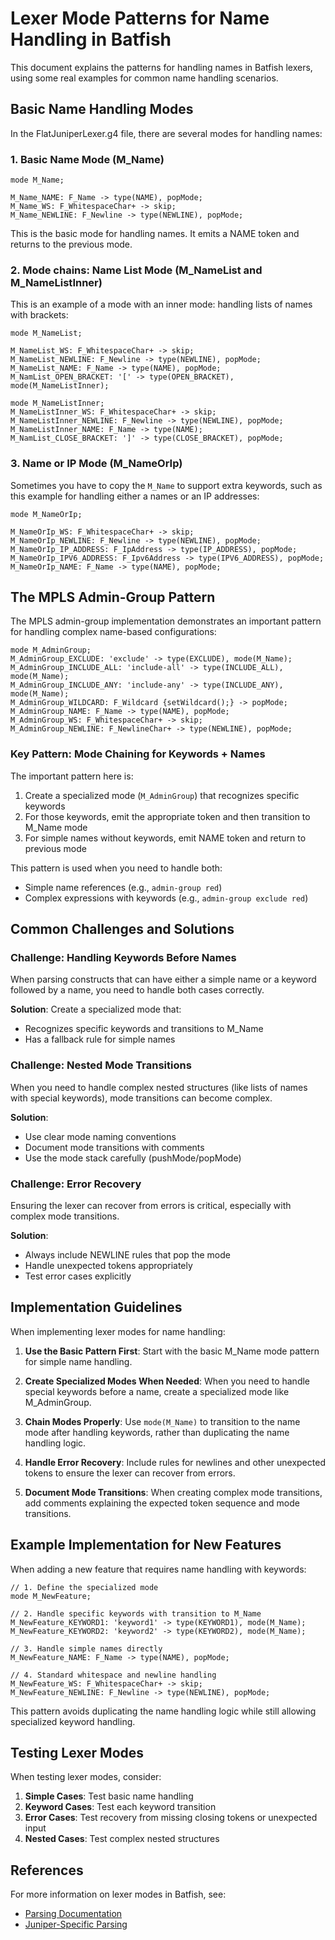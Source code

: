 # Lexer Mode Patterns for Name Handling in Batfish

This document explains the patterns for handling names in Batfish lexers, using some real examples for common name handling scenarios.

## Basic Name Handling Modes

In the FlatJuniperLexer.g4 file, there are several modes for handling names:

### 1. Basic Name Mode (M_Name)

```antlr
mode M_Name;

M_Name_NAME: F_Name -> type(NAME), popMode;
M_Name_WS: F_WhitespaceChar+ -> skip;
M_Name_NEWLINE: F_Newline -> type(NEWLINE), popMode;
```

This is the basic mode for handling names. It emits a NAME token and returns to the previous mode.

### 2. Mode chains: Name List Mode (M_NameList and M_NameListInner)

This is an example of a mode with an inner mode: handling lists of names with brackets:

```antlr
mode M_NameList;

M_NameList_WS: F_WhitespaceChar+ -> skip;
M_NameList_NEWLINE: F_Newline -> type(NEWLINE), popMode;
M_NameList_NAME: F_Name -> type(NAME), popMode;
M_NamList_OPEN_BRACKET: '[' -> type(OPEN_BRACKET), mode(M_NameListInner);

mode M_NameListInner;
M_NameListInner_WS: F_WhitespaceChar+ -> skip;
M_NameListInner_NEWLINE: F_Newline -> type(NEWLINE), popMode;
M_NameListInner_NAME: F_Name -> type(NAME);
M_NamList_CLOSE_BRACKET: ']' -> type(CLOSE_BRACKET), popMode;
```

### 3. Name or IP Mode (M_NameOrIp)

Sometimes you have to copy the `M_Name` to support extra keywords, such as this example for handling either a names or an IP addresses:

```antlr
mode M_NameOrIp;

M_NameOrIp_WS: F_WhitespaceChar+ -> skip;
M_NameOrIp_NEWLINE: F_Newline -> type(NEWLINE), popMode;
M_NameOrIp_IP_ADDRESS: F_IpAddress -> type(IP_ADDRESS), popMode;
M_NameOrIp_IPV6_ADDRESS: F_Ipv6Address -> type(IPV6_ADDRESS), popMode;
M_NameOrIp_NAME: F_Name -> type(NAME), popMode;
```

## The MPLS Admin-Group Pattern

The MPLS admin-group implementation demonstrates an important pattern for handling complex name-based configurations:

```antlr
mode M_AdminGroup;
M_AdminGroup_EXCLUDE: 'exclude' -> type(EXCLUDE), mode(M_Name);
M_AdminGroup_INCLUDE_ALL: 'include-all' -> type(INCLUDE_ALL), mode(M_Name);
M_AdminGroup_INCLUDE_ANY: 'include-any' -> type(INCLUDE_ANY), mode(M_Name);
M_AdminGroup_WILDCARD: F_Wildcard {setWildcard();} -> popMode;
M_AdminGroup_NAME: F_Name -> type(NAME), popMode;
M_AdminGroup_WS: F_WhitespaceChar+ -> skip;
M_AdminGroup_NEWLINE: F_NewlineChar+ -> type(NEWLINE), popMode;
```

### Key Pattern: Mode Chaining for Keywords + Names

The important pattern here is:

1. Create a specialized mode (`M_AdminGroup`) that recognizes specific keywords
2. For those keywords, emit the appropriate token and then transition to M_Name mode
3. For simple names without keywords, emit NAME token and return to previous mode

This pattern is used when you need to handle both:

- Simple name references (e.g., `admin-group red`)
- Complex expressions with keywords (e.g., `admin-group exclude red`)

## Common Challenges and Solutions

### Challenge: Handling Keywords Before Names

When parsing constructs that can have either a simple name or a keyword followed by a name, you need to handle both cases correctly.

**Solution**: Create a specialized mode that:

- Recognizes specific keywords and transitions to M_Name
- Has a fallback rule for simple names

### Challenge: Nested Mode Transitions

When you need to handle complex nested structures (like lists of names with special keywords), mode transitions can become complex.

**Solution**:

- Use clear mode naming conventions
- Document mode transitions with comments
- Use the mode stack carefully (pushMode/popMode)

### Challenge: Error Recovery

Ensuring the lexer can recover from errors is critical, especially with complex mode transitions.

**Solution**:

- Always include NEWLINE rules that pop the mode
- Handle unexpected tokens appropriately
- Test error cases explicitly

## Implementation Guidelines

When implementing lexer modes for name handling:

1. **Use the Basic Pattern First**: Start with the basic M_Name mode pattern for simple name handling.

2. **Create Specialized Modes When Needed**: When you need to handle special keywords before a name, create a specialized mode like M_AdminGroup.

3. **Chain Modes Properly**: Use `mode(M_Name)` to transition to the name mode after handling keywords, rather than duplicating the name handling logic.

4. **Handle Error Recovery**: Include rules for newlines and other unexpected tokens to ensure the lexer can recover from errors.

5. **Document Mode Transitions**: When creating complex mode transitions, add comments explaining the expected token sequence and mode transitions.

## Example Implementation for New Features

When adding a new feature that requires name handling with keywords:

```antlr
// 1. Define the specialized mode
mode M_NewFeature;

// 2. Handle specific keywords with transition to M_Name
M_NewFeature_KEYWORD1: 'keyword1' -> type(KEYWORD1), mode(M_Name);
M_NewFeature_KEYWORD2: 'keyword2' -> type(KEYWORD2), mode(M_Name);

// 3. Handle simple names directly
M_NewFeature_NAME: F_Name -> type(NAME), popMode;

// 4. Standard whitespace and newline handling
M_NewFeature_WS: F_WhitespaceChar+ -> skip;
M_NewFeature_NEWLINE: F_Newline -> type(NEWLINE), popMode;
```

This pattern avoids duplicating the name handling logic while still allowing specialized keyword handling.

## Testing Lexer Modes

When testing lexer modes, consider:

1. **Simple Cases**: Test basic name handling
2. **Keyword Cases**: Test each keyword transition
3. **Error Cases**: Test recovery from missing closing tokens or unexpected input
4. **Nested Cases**: Test complex nested structures

## References

For more information on lexer modes in Batfish, see:

- [Parsing Documentation](../parsing/README.md)
- [Juniper-Specific Parsing](../parsing/vendors/juniper.md)
